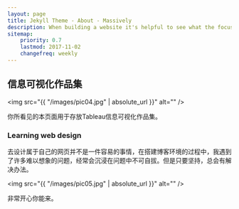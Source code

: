 ```yaml
---
layout: page
title: Jekyll Theme - About - Massively
description: When building a website it's helpful to see what the focus of your site is. This page is an example of how to show a website's focus.
sitemap:
    priority: 0.7
    lastmod: 2017-11-02
    changefreq: weekly
---
```

## 信息可视化作品集

<span class="image left"><img src="{{ "/images/pic04.jpg" | absolute_url }}" alt="" /></span>

你所看见的本页面用于存放Tableau信息可视化作品集。

### Learning web design
<div class="box">
  <p>
  去设计属于自己的网页并不是一件容易的事情，在搭建博客环境的过程中，我遇到了许多难以想象的问题，经常会沉浸在问题中不可自拔。但是只要坚持，总会有解决办法。
  </p>
</div>

<span class="image left"><img src="{{ "/images/pic05.jpg" | absolute_url }}" alt="" /></span>

非常开心你能来。
